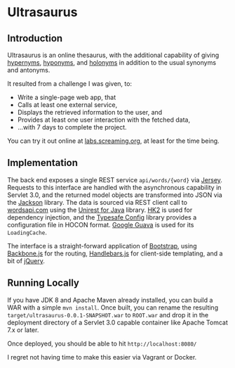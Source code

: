 # Ultrasaurus

## Introduction

Ultrasaurus is an online thesaurus, with the additional capability of giving [hypernyms](http://en.wikipedia.org/wiki/Hyponymy_and_hypernymy), [hyponyms](http://en.wikipedia.org/wiki/Hyponymy_and_hypernymy), and [holonyms](http://en.wikipedia.org/wiki/Holonymy) in addition to the usual synonyms and antonyms.
 
It resulted from a challenge I was given, to:

* Write a single-page web app, that
* Calls at least one external service, 
* Displays the retrieved information to the user, and
* Provides at least one user interaction with the fetched data,
* ...with 7 days to complete the project.

You can try it out online at [labs.screaming.org](http://labs.screaming.org), at least for the time being.

## Implementation

The back end exposes a single REST service `api/words/{word}` via [Jersey](https://jersey.java.net). Requests to this interface are handled with the asynchronous capability in Servlet 3.0, and the returned model objects are transformed into JSON via the [Jackson](http://jackson.codehaus.org) library. The data is sourced via REST client call to [wordsapi.com](https://www.wordsapi.com) using the [Unirest for Java](http://unirest.io/java.html) library. [HK2](http://hk2.java.net) is used for dependency injection, and the [Typesafe Config](https://github.com/typesafehub/config) library provides a configuration file in HOCON format. [Google Guava](http://code.google.com/p/guava-libraries/) is used for its `LoadingCache`.

The interface is a straight-forward application of [Bootstrap](http://getbootstrap.com), using [Backbone.js](http://backbonejs.org) for the routing, [Handlebars.js](http://handlebarsjs.com) for client-side templating, and a bit of [jQuery](http://jquery.com). 

## Running Locally

If you have JDK 8 and Apache Maven already installed, you can build a WAR with a simple `mvn install`.  Once built, you can rename the resulting `target/ultrasaurus-0.0.1-SNAPSHOT.war` to `ROOT.war` and drop it in the deployment directory of a Servlet 3.0 capable container like Apache Tomcat 7.x or later.

Once deployed, you should be able to hit `http://localhost:8080/`

I regret not having time to make this easier via Vagrant or Docker.
 

